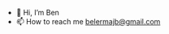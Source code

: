 - 👋 Hi, I’m Ben
- 📫 How to reach me belermajb@gmail.com

<!---
belermajb/belermajb is a ✨ special ✨ repository because its `README.md` (this file) appears on your GitHub profile.
You can click the Preview link to take a look at your changes.
--->
